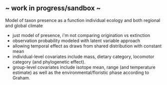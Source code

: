 ~ work in progress/sandbox ~
----------------------------

Model of taxon presence as a function individual ecology and both regional and global climate

- just model of presence, i'm not comparing origination vs extinction
- observation probability modeled with latent variable approach
- allowing temporal effect as draws from shared distribution with constant mean
- individual-level covariates include mass, dietary category, locomotor category (and phylogenetic effect).
- group-level covariates include isotope mean, range (and temperature estimate) as well as the environmental/floristic phase according to Graham.
